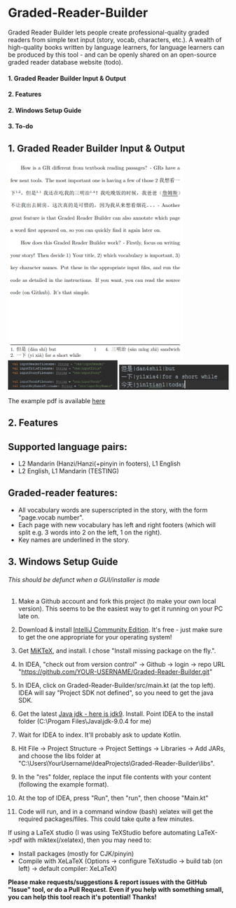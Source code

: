 # Graded-Reader-Builder
Graded Reader Builder lets people create professional-quality graded readers from simple text input (story, vocab, characters, etc.). A wealth of high-quality books written by language learners, for language learners can be produced by this tool - and can be openly shared on an open-source graded reader database website (todo).

#### 1. Graded Reader Builder Input & Output
#### 2. Features
#### 2. Windows Setup Guide
#### 3. To-do

## 1. Graded Reader Builder Input & Output

<img src="examples/Graded-Reader-Builder-OutputExample.png" width="400">
<img src="examples/Graded-Reader-Builder-Inputs.png" width="250">
<img src="examples/Graded-Reader-Builder-Vocab(CN-EN).png" width="250">

The example pdf is available [here](../examples/ExampleGradedReader.pdf)

## 2. Features
## Supported language pairs:
* L2 Mandarin (Hanzi/Hanzi(+pinyin in footers), L1 English
* L2 English, L1 Mandarin (TESTING)

## Graded-reader features:
* All vocabulary words are superscripted in the story, with the form "page.vocab number".
* Each page with new vocabulary has left and right footers (which will split e.g. 3 words into 2 on the left, 1 on the right).
* Key names are underlined in the story.


## 3. Windows Setup Guide
###### This should be defunct when a GUI/installer is made
1. Make a Github account and fork this project (to make your own local version). This seems to be the easiest way to get it running on your PC late on.

2. Download & install [IntelliJ Community Edition](https://www.jetbrains.com/idea/download/#section=windows). It's free - just make sure to get the one appropriate for your operating system!

3. Get [MiKTeX](https://miktex.org/download), and install. I chose "Install missing package on the fly.".

4. In IDEA, "check out from version control" -> Github -> login -> repo URL "https://github.com/YOUR-USERNAME/Graded-Reader-Builder.git"

5. In IDEA, click on Graded-Reader-Builder/src/main.kt (at the top left). IDEA will say "Project SDK not defined", so you need to get the java SDK.

6. Get the latest [Java jdk - here is jdk9](http://www.oracle.com/technetwork/java/javase/downloads/jdk9-downloads-3848520.html). Install. Point IDEA to the install folder (C:\Progam Files\Java\jdk-9.0.4 for me)

7. Wait for IDEA to index. It'll probably ask to update Kotlin.

8. Hit File -> Project Structure -> Project Settings -> Libraries -> Add JARs, and choose the libs folder at "C:\Users\YourUsername\IdeaProjects\Graded-Reader-Builder\libs".

9. In the "res" folder, replace the input file contents with your content (following the example format).

10. At the top of IDEA, press "Run", then "run", then choose "Main.kt"

11. Code will run, and in a command window (bash) xelatex will get the required packages/files. This could take quite a few minutes.

If using a LaTeX studio (I was using TeXStudio before automating LaTeX->pdf with miktex(/xelatex), then you may need to: 
* Install packages (mostly for CJK/pinyin)
* Compile with XeLaTeX (Options -> configure TeXstudio -> build tab (on left) -> default compiler: XeLaTeX)

**Please make requests/suggestions & report issues with the GitHub "Issue" tool, or do a Pull Request. Even if you help with something small, you can help this tool reach it's potential! Thanks!**
